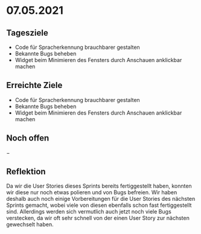 # 07.05.2021

## Tagesziele
* Code für Spracherkennung brauchbarer gestalten
* Bekannte Bugs beheben
* Widget beim Minimieren des Fensters durch Anschauen anklickbar machen

## Erreichte Ziele
* Code für Spracherkennung brauchbarer gestalten
* Bekannte Bugs beheben
* Widget beim Minimieren des Fensters durch Anschauen anklickbar machen

## Noch offen
&minus;

## Reflektion
Da wir die User Stories dieses Sprints bereits fertiggestellt haben,
konnten wir diese nur noch etwas polieren und von Bugs befreien. Wir haben
deshalb auch noch einige Vorbereitungen für die User Stories des nächsten
Sprints gemacht, wobei viele von diesen ebenfalls schon fast fertiggestellt sind.
Allerdings werden sich vermutlich auch jetzt noch viele Bugs verstecken, da wir
oft sehr schnell von der einen User Story zur nächsten gewechselt haben.